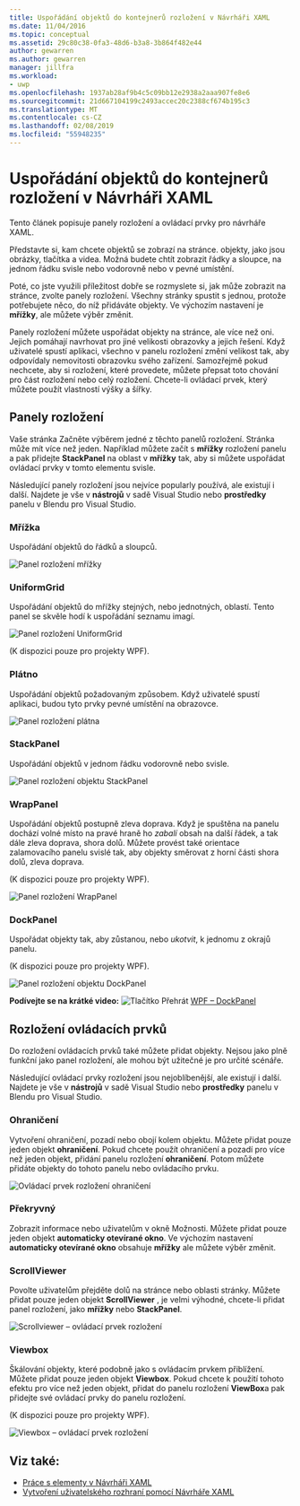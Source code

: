 ```yaml
---
title: Uspořádání objektů do kontejnerů rozložení v Návrháři XAML
ms.date: 11/04/2016
ms.topic: conceptual
ms.assetid: 29c80c38-0fa3-48d6-b3a8-3b864f482e44
author: gewarren
ms.author: gewarren
manager: jillfra
ms.workload:
- uwp
ms.openlocfilehash: 1937ab28af9b4c5c09bb12e2938a2aaa907fe8e6
ms.sourcegitcommit: 21d667104199c2493accec20c2388cf674b195c3
ms.translationtype: MT
ms.contentlocale: cs-CZ
ms.lasthandoff: 02/08/2019
ms.locfileid: "55948235"
---
```

# <a name="organize-objects-into-layout-containers-in-xaml-designer"></a>Uspořádání objektů do kontejnerů rozložení v Návrháři XAML

Tento článek popisuje panely rozložení a ovládací prvky pro návrháře XAML.

Představte si, kam chcete objektů se zobrazí na stránce. objekty, jako jsou obrázky, tlačítka a videa. Možná budete chtít zobrazit řádky a sloupce, na jednom řádku svisle nebo vodorovně nebo v pevné umístění.

Poté, co jste využili příležitost dobře se rozmyslete si, jak může zobrazit na stránce, zvolte panely rozložení. Všechny stránky spustit s jednou, protože potřebujete něco, do níž přidáváte objekty. Ve výchozím nastavení je **mřížky**, ale můžete výběr změnit.

Panely rozložení můžete uspořádat objekty na stránce, ale více než oni. Jejich pomáhají navrhovat pro jiné velikosti obrazovky a jejich řešení. Když uživatelé spustí aplikaci, všechno v panelu rozložení změní velikost tak, aby odpovídaly nemovitosti obrazovku svého zařízení. Samozřejmě pokud nechcete, aby si rozložení, které provedete, můžete přepsat toto chování pro část rozložení nebo celý rozložení. Chcete-li ovládací prvek, který můžete použít vlastností výšky a šířky.

## <a name="layout-panels"></a>Panely rozložení

Vaše stránka Začněte výběrem jedné z těchto panelů rozložení. Stránka může mít více než jeden. Například můžete začít s **mřížky** rozložení panelu a pak přidejte **StackPanel** na oblast v **mřížky** tak, aby si můžete uspořádat ovládací prvky v tomto elementu svisle.

Následující panely rozložení jsou nejvíce popularly používá, ale existují i další. Najdete je vše v **nástrojů** v sadě Visual Studio nebo **prostředky** panelu v Blendu pro Visual Studio.

### <a name="grid"></a>Mřížka

Uspořádání objektů do řádků a sloupců.

![Panel rozložení mřížky](../designers/media/98b234b2-ac3b-441f-9136-98375fee87b7.png)

### <a name="uniformgrid"></a>UniformGrid

Uspořádání objektů do mřížky stejných, nebo jednotných, oblastí. Tento panel se skvěle hodí k uspořádání seznamu imagí.

![Panel rozložení UniformGrid](../designers/media/928b9284-a7e8-4678-875a-656b80b78076.png)

(K dispozici pouze pro projekty WPF).

### <a name="canvas"></a>Plátno

Uspořádání objektů požadovaným způsobem. Když uživatelé spustí aplikaci, budou tyto prvky pevné umístění na obrazovce.

![Panel rozložení plátna](../designers/media/e1ae27f0-3a57-454e-b580-877dcea8836d.png)

### <a name="stackpanel"></a>StackPanel

Uspořádání objektů v jednom řádku vodorovně nebo svisle.

![Panel rozložení objektu StackPanel](../designers/media/a85a7b57-b0a8-495e-b985-f0291e41d093.png)

### <a name="wrappanel"></a>WrapPanel

Uspořádání objektů postupně zleva doprava. Když je spuštěna na panelu dochází volné místo na pravé hraně ho *zabalí* obsah na další řádek, a tak dále zleva doprava, shora dolů. Můžete provést také orientace zalamovacího panelu svislé tak, aby objekty směrovat z horní části shora dolů, zleva doprava.

(K dispozici pouze pro projekty WPF).

![Panel rozložení WrapPanel](../designers/media/b1c415fb-9a32-4a18-aa0b-308fca994ac9.png)

### <a name="dockpanel"></a>DockPanel

Uspořádat objekty tak, aby zůstanou, nebo *ukotvit*, k jednomu z okrajů panelu.

(K dispozici pouze pro projekty WPF).

![Panel rozložení objektu DockPanel](../designers/media/72d46b58-9a49-4dd5-8af7-6843c0440226.png)

**Podívejte se na krátké video:** ![Tlačítko Přehrát](../designers/media/bldadminconsoleinitialconfigicon.PNG) [WPF – DockPanel](https://www.youtube.com/watch?v=EBH_OIM-zPo)

## <a name="layout-controls"></a>Rozložení ovládacích prvků

Do rozložení ovládacích prvků také můžete přidat objekty. Nejsou jako plně funkční jako panel rozložení, ale mohou být užitečné je pro určité scénáře.

Následující ovládací prvky rozložení jsou nejoblíbenější, ale existují i další. Najdete je vše v **nástrojů** v sadě Visual Studio nebo **prostředky** panelu v Blendu pro Visual Studio.

### <a name="border"></a>Ohraničení

Vytvoření ohraničení, pozadí nebo obojí kolem objektu. Můžete přidat pouze jeden objekt **ohraničení**. Pokud chcete použít ohraničení a pozadí pro více než jeden objekt, přidání panelu rozložení **ohraničení**. Potom můžete přidáte objekty do tohoto panelu nebo ovládacího prvku.

![Ovládací prvek rozložení ohraničení](../designers/media/e761238b-99fd-43c5-bbc4-57538b8289ff.png)

### <a name="popup"></a>Překryvný

Zobrazit informace nebo uživatelům v okně Možnosti. Můžete přidat pouze jeden objekt **automaticky otevírané okno**. Ve výchozím nastavení **automaticky otevírané okno** obsahuje **mřížky** ale můžete výběr změnit.

### <a name="scrollviewer"></a>ScrollViewer

Povolte uživatelům přejděte dolů na stránce nebo oblasti stránky. Můžete přidat pouze jeden objekt **ScrollViewer** , je velmi výhodné, chcete-li přidat panel rozložení, jako **mřížky** nebo **StackPanel**.

![Scrollviewer – ovládací prvek rozložení](../designers/media/06b326d4-f23d-41a6-b26b-e1aff37572a7.png)

### <a name="viewbox"></a>Viewbox

Škálování objekty, které podobně jako s ovládacím prvkem přiblížení. Můžete přidat pouze jeden objekt **Viewbox**. Pokud chcete k použití tohoto efektu pro více než jeden objekt, přidat do panelu rozložení **ViewBox**a pak přidejte své ovládací prvky do panelu rozložení.

(K dispozici pouze pro projekty WPF).

![Viewbox – ovládací prvek rozložení](../designers/media/f5b13c66-d918-4141-8a16-bd8f8628687a.png)

## <a name="see-also"></a>Viz také:

- [Práce s elementy v Návrháři XAML](../designers/working-with-elements-in-xaml-designer.md)
- [Vytvoření uživatelského rozhraní pomocí Návrháře XAML](../designers/creating-a-ui-by-using-xaml-designer-in-visual-studio.md)